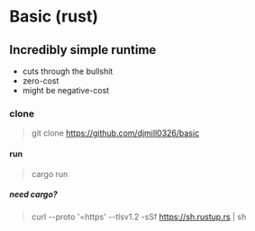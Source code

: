 # Basic (rust)
## Incredibly simple runtime
- cuts through the bullshit
- zero-cost
- might be negative-cost
### clone
> git clone https://github.com/djmill0326/basic
#### run
> cargo run
##### need cargo?
> curl --proto '=https' --tlsv1.2 -sSf https://sh.rustup.rs | sh
